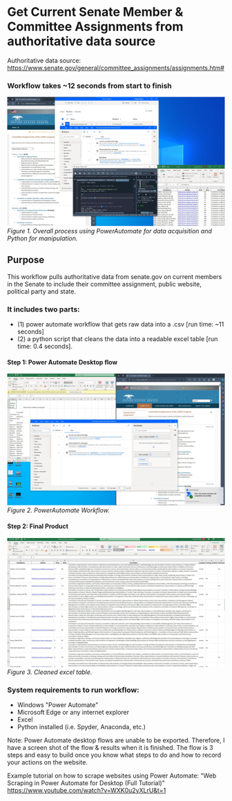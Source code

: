 # Get Current Senate Member & Committee Assignments from authoritative data source

Authoritative data source: https://www.senate.gov/general/committee_assignments/assignments.htm#

### Workflow takes ~12 seconds from start to finish 
![](https://github.com/daeberly/Get-Clean-Current-Senate-Member-Committee-Info/blob/main/workflow_start_to_finish.JPG)
*Figure 1. Overall process using PowerAutomate for data acquisition and Python for manipulation.*

## Purpose
This workflow pulls authoritative data from senate.gov on current members in the Senate to include their committee assignment, public website, political party and state. 

### It includes two parts: 
- (1) power automate workflow that gets raw data into a .csv [run time: ~11 seconds] <br />
- (2) a python script that cleans the data into a readable excel table [run time: 0.4 seconds].

#### Step 1: Power Automate Desktop flow
![](https://github.com/daeberly/Get-Clean-Current-Senate-Member-Committee-Info/blob/main/power_automate_flow.JPG)
*Figure 2. PowerAutomate Workflow.*

#### Step 2: Final Product
![](https://github.com/daeberly/Get-Clean-Current-Senate-Member-Committee-Info/blob/main/final.JPG)
*Figure 3. Cleaned excel table.*

### System requirements to run workflow:
- Windows "Power Automate"
- Microsoft Edge or any internet explorer
- Excel
- Python installed (i.e. Spyder, Anaconda, etc.)

Note: Power Automate desktop flows are unable to be exported. Therefore, I have a screen shot of the flow & results when it is finished. The flow is 3 steps and easy to build once you know what steps to do and how to record your actions on the website. 

Example tutorial on how to scrape websites using Power Automate: "Web Scraping in Power Automate for Desktop (Full Tutorial)" https://www.youtube.com/watch?v=WXK0u2yXLrU&t=1